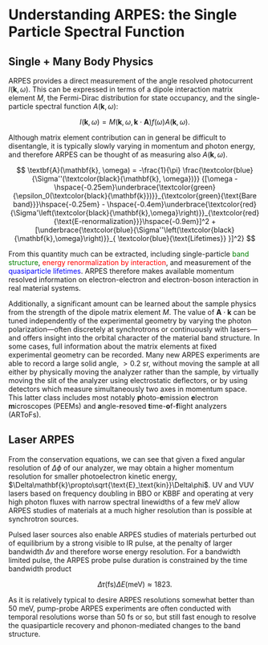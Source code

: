 # Understanding ARPES: the Single Particle Spectral Function

## Single + Many Body Physics

ARPES provides a direct measurement of the angle resolved photocurrent 
$I(\textbf{k}, \omega)$. This can be expressed in terms of a 
dipole interaction matrix element $M$, the Fermi-Dirac 
distribution for state occupancy, and the single-particle spectral function $A(\mathbf{k}, \omega)$:

$$
I(\textbf{k}, \omega) = M\left(\textbf{k}, \omega, \mathbf{k}\cdot\mathbf{A}\right)f(\omega)A(\mathbf{k}, \omega).
$$

Although matrix element contribution can in general be difficult to disentangle, it is typically 
slowly varying in momentum and photon energy, and therefore ARPES can be thought of as measuring also 
$A(\textbf{k}, \omega)$. 

$$
\textbf{A}(\mathbf{k}, \omega) = -\frac{1}{\pi}
\frac{\textcolor{blue}{\Sigma''(\textcolor{black}{\mathbf{k}, \omega})}}
{[\omega - \hspace{-0.25em}\underbrace{\textcolor{green}{\epsilon_0(\textcolor{black}{\mathbf{k}})}}_{\textcolor{green}{\text{Bare band}}}\hspace{-0.25em} - \hspace{-0.4em}\underbrace{\textcolor{red}{\Sigma'\left(\textcolor{black}{\mathbf{k},\omega}\right)}}_{\textcolor{red}{\text{E-renormalization}}}\hspace{-0.9em}]^2 + 
[\underbrace{\textcolor{blue}{\Sigma''\left(\textcolor{black}{\mathbf{k},\omega}\right)}}_{
\textcolor{blue}{\text{Lifetimes}}
}]^2}
$$

From this quantity much can be extracted, including single-particle
<span style="color: green;">band structure</span>, 
<span style="color: red;">energy renormalization by interaction</span>, and measurement
of the
<span style="color: blue;">quasiparticle lifetimes</span>.
ARPES therefore makes available momentum resolved information on electron-electron and electron-boson 
interaction in real material systems.

Additionally, a significant amount can be learned about the sample physics from the strength of the 
dipole matrix element $M$. The value of $\mathbf{A}\cdot\mathbf{k}$ can be tuned independently of the experimental 
geometry by varying the photon polarization&mdash;often discretely at synchrotrons or continuously with lasers&mdash;and
offers insight into the orbital character of the material band structure. In some cases, full information about the 
matrix elements at fixed experimental geometry can be recorded. Many new ARPES experiments
are able to record a large solid angle, $> 0.2 \text{ sr}$, without moving the sample at all either 
by physically moving the analyzer rather than the sample, by virtually moving the slit of the analyzer using 
electrostatic deflectors, or by using detectors which measure simultaneously two axes in momentum space. This latter 
class includes most notably **p**hoto-**e**mission **e**lectron **m**icroscopes (PEEMs) and 
**a**ngle-**r**esoved **t**ime-**o**f-**f**light analyzers (ARToFs).

## Laser ARPES

From the conservation equations, we can see that given a fixed angular resolution of $\Delta \phi$
of our analyzer, we may obtain a higher momentum resolution for smaller photoelectron kinetic energy, 
$\Delta\mathbf{k}\propto\sqrt{\text{E}_\text{kin}}\Delta\phi$.
UV and VUV lasers based on frequency doubling in BBO or KBBF and operating at very high photon fluxes with narrow spectral 
linewidths of a few meV allow ARPES studies of materials at a much higher resolution than is possible
at synchrotron sources.

Pulsed laser sources also enable ARPES studies of materials perturbed out of equilibrium by a strong visible 
to IR pulse, at the penalty of larger bandwidth $\Delta \nu$ and therefore worse energy 
resolution. For a bandwidth limited pulse, the ARPES probe pulse duration is constrained by 
the time bandwidth product 

$$
\Delta \tau (\text{fs}) \Delta E (\text{meV}) \approx 1823.
$$  

As it is relatively typical to desire ARPES resolutions somewhat better than $50\text{ meV}$,
pump-probe ARPES experiments are often conducted with temporal resolutions worse than $50\text{ fs}$ or so,
but still fast enough to resolve the quasiparticle recovery and phonon-mediated changes to the band structure. 